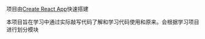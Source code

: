 项目由[Create React App](https://github.com/facebook/create-react-app)快速搭建

本项目旨在学习中通过实际敲写代码了解和学习代码使用和原来。会根据学习项目进行划分模块